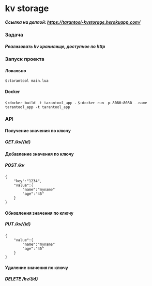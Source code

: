 # kv storage
##### Ссылка на деплой: https://tarantool-kvstorage.herokuapp.com/
### Задача
##### Реализовать kv хранилище, доступное по http  

### Запуск проекта
#### Локально
`$:tarantool main.lua`
#### Docker
`$:docker build -t tarantool_app .` 
`$:docker run -p 8080:8080 --name tarantool_app -t tarantool_app`
### API
#### Получение значения по ключу
##### GET /kv/{id}
#### Добавление значения по ключу
##### POST /kv 
```
{
    "key":"1234",
    "value":{
        "name":"myname"
        "age":"45"
    }
}
```
#### Обновления значения по ключу
##### PUT /kv/{id} 
```
{
    "value":{
        "name":"myname"
        "age":"45"
    }
}
```
#### Удаление значения по ключу
##### DELETE /kv/{id} 


